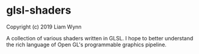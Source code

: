 # glsl-shaders
Copyright (c) 2019 Liam Wynn 

A collection of various shaders written in GLSL. I hope to better understand the rich language of Open GL's programmable graphics pipeline.
